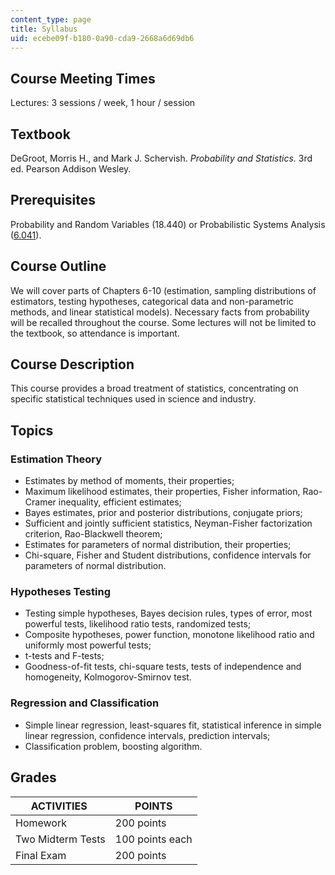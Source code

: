 ```yaml
---
content_type: page
title: Syllabus
uid: ecebe09f-b180-0a90-cda9-2668a6d69db6
---
```


Course Meeting Times
--------------------

Lectures: 3 sessions / week, 1 hour / session

Textbook
--------

DeGroot, Morris H., and Mark J. Schervish. _Probability and Statistics._ 3rd ed. Pearson Addison Wesley.

Prerequisites
-------------

Probability and Random Variables (18.440) or Probabilistic Systems Analysis ([6.041](/courses/6-041-probabilistic-systems-analysis-and-applied-probability-spring-2006)).

Course Outline
--------------

We will cover parts of Chapters 6-10 (estimation, sampling distributions of estimators, testing hypotheses, categorical data and non-parametric methods, and linear statistical models). Necessary facts from probability will be recalled throughout the course. Some lectures will not be limited to the textbook, so attendance is important.

Course Description
------------------

This course provides a broad treatment of statistics, concentrating on specific statistical techniques used in science and industry.

Topics
------

### Estimation Theory

*   Estimates by method of moments, their properties;
*   Maximum likelihood estimates, their properties, Fisher information, Rao-Cramer inequality, efficient estimates;
*   Bayes estimates, prior and posterior distributions, conjugate priors;
*   Sufficient and jointly sufficient statistics, Neyman-Fisher factorization criterion, Rao-Blackwell theorem;
*   Estimates for parameters of normal distribution, their properties;
*   Chi-square, Fisher and Student distributions, confidence intervals for parameters of normal distribution.

### Hypotheses Testing

*   Testing simple hypotheses, Bayes decision rules, types of error, most powerful tests, likelihood ratio tests, randomized tests;
*   Composite hypotheses, power function, monotone likelihood ratio and uniformly most powerful tests;
*   t-tests and F-tests;
*   Goodness-of-fit tests, chi-square tests, tests of independence and homogeneity, Kolmogorov-Smirnov test.

### Regression and Classification

*   Simple linear regression, least-squares fit, statistical inference in simple linear regression, confidence intervals, prediction intervals;
*   Classification problem, boosting algorithm.

Grades
------

| ACTIVITIES  | POINTS |
| --- | --- |
| Homework | 200 points |
| Two Midterm Tests | 100 points each |
| Final Exam | 200 points